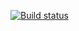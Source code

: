 [![Build status](https://ci.appveyor.com/api/projects/status/xk2smryn30flmeq9?svg=true)](https://ci.appveyor.com/project/moks22/patterns)

